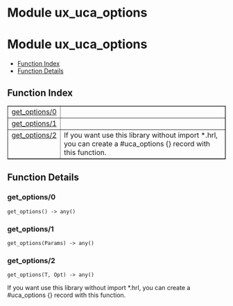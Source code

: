 Module ux_uca_options
=====================


<h1>Module ux_uca_options</h1>

* [Function Index](#index)
* [Function Details](#functions)






<h2><a name="index">Function Index</a></h2>



<table width="100%" border="1" cellspacing="0" cellpadding="2" summary="function index"><tr><td valign="top"><a href="#get_options-0">get_options/0</a></td><td></td></tr><tr><td valign="top"><a href="#get_options-1">get_options/1</a></td><td></td></tr><tr><td valign="top"><a href="#get_options-2">get_options/2</a></td><td>If you want use this library without import *.hrl, you can create
a #uca_options {} record with this function.</td></tr></table>




<h2><a name="functions">Function Details</a></h2>


<a name="get_options-0"></a>

<h3>get_options/0</h3>





`get_options() -> any()`

<a name="get_options-1"></a>

<h3>get_options/1</h3>





`get_options(Params) -> any()`

<a name="get_options-2"></a>

<h3>get_options/2</h3>





`get_options(T, Opt) -> any()`



If you want use this library without import *.hrl, you can create
a #uca_options {} record with this function.